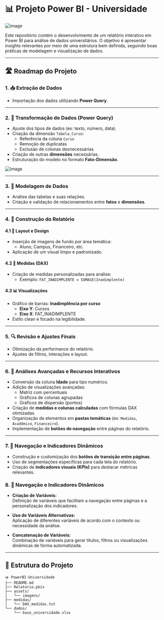 # 📊 Projeto Power BI - Universidade

![image](https://github.com/user-attachments/assets/2cc0cc2e-2718-4cea-9c0e-cc94098d04a4)

Este repositório contém o desenvolvimento de um relatório interativo em Power BI para análise de dados universitários. O objetivo é apresentar insights relevantes por meio de uma estrutura bem definida, seguindo boas práticas de modelagem e visualização de dados.

---

## 🛣️ Roadmap do Projeto

### 1. 📥 Extração de Dados

- Importação dos dados utilizando **Power Query**.

---

### 2. 🔄 Transformação de Dados (Power Query)

- Ajuste dos tipos de dados (ex: texto, número, data).
- Criação da dimensão `Tabela_Curso`:
  - Referência da coluna `Curso`
  - Remoção de duplicatas
  - Exclusão de colunas desnecessárias
- Criação de outras **dimensões** necessárias.
- Estruturação do modelo no formato **Fato-Dimensão**.

![image](https://github.com/user-attachments/assets/d0df9bf8-5579-4bcf-ac2d-43d67e11db76)

---

### 3. 🔗 Modelagem de Dados

- Análise das tabelas e suas relações.
- Criação e validação de relacionamentos entre **fatos** e **dimensões**.

---

### 4. 🧱 Construção do Relatório

#### 4.1 🎨 Layout e Design

- Inserção de imagens de fundo por área temática:
  - Aluno, Campus, Financeiro, etc.
- Aplicação de um visual limpo e padronizado.

#### 4.2 🧮 Medidas (DAX)

- Criação de medidas personalizadas para análise:
  - Exemplo: `FAT_INADIMPLENTE = SOMASE(Inadimplente)`

#### 4.3 📊 Visualizações

- Gráfico de barras: **Inadimplência por curso**
  - **Eixo Y**: Cursos  
  - **Eixo X**: FAT_INADIMPLENTE
- Estilo clean e focado na legibilidade.

---

### 5. 🔍 Revisão e Ajustes Finais

- Otimização da performance do relatório.
- Ajustes de filtros, interações e layout.

---

### 6. 🚀 Análises Avançadas e Recursos Interativos

- Conversão da coluna **Idade** para tipo numérico.
- Adição de visualizações avançadas:
  - Matriz com percentuais
  - Gráficos de colunas agrupadas
  - Gráficos de dispersão (pontos)
- Criação de **medidas e colunas calculadas** com fórmulas DAX otimizadas.
- Organização de elementos em **pastas temáticas** (ex: `Medidas`, `Acadêmico`, `Financeiro`).
- Implementação de **botões de navegação** entre páginas do relatório.

---

### 7. 🧭 Navegação e Indicadores Dinâmicos

- Construção e customização dos **botões de transição entre páginas**.
- Uso de segmentações específicas para cada tela do relatório.
- Criação de **indicadores visuais (KPIs)** para destacar métricas relevantes.


### 8. 🧭 Navegação e Indicadores Dinâmicos

- **Criação de Variáveis:**  
  Definição de variáveis que facilitam a navegação entre páginas e a personalização dos indicadores.

- **Uso de Variáveis Alternativas:**  
  Aplicação de diferentes variáveis de acordo com o contexto ou necessidade da análise.

- **Concatenação de Variáveis:**  
  Combinação de variáveis para gerar títulos, filtros ou visualizações dinâmicas de forma automatizada.

---

## 📁 Estrutura do Projeto

```plaintext
📊 PowerBI-Universidade
├── README.md
├── Relatorio.pbix
├── assets/
│   └── imagens/
├── medidas/
│   └── DAX_medidas.txt
└── dados/
    └── base_universidade.xlsx
